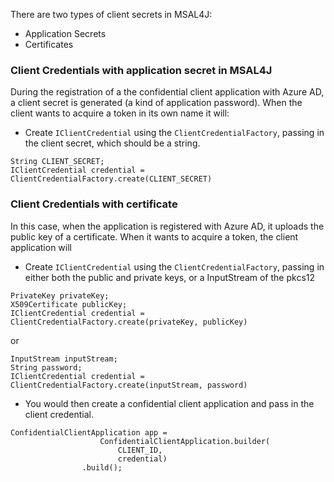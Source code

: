 There are two types of client secrets in MSAL4J:

- Application Secrets
- Certificates

### Client Credentials with application secret in MSAL4J

During the registration of a the confidential client application with Azure AD, a client secret is generated (a kind of application password). When the client wants to acquire a token in its own name it will:

- Create `IClientCredential` using the `ClientCredentialFactory`, passing in the client secret, which should be a string.

```
String CLIENT_SECRET; 
IClientCredential credential = ClientCredentialFactory.create(CLIENT_SECRET)
```


### Client Credentials with certificate 

In this case, when the application is registered with Azure AD, it uploads the public key of a certificate. When it wants to acquire a token, the client application will

- Create `IClientCredential` using the `ClientCredentialFactory`, passing in either both the public and private keys, or a InputStream of the pkcs12


```
PrivateKey privateKey;  
X509Certificate publicKey;  
IClientCredential credential = ClientCredentialFactory.create(privateKey, publicKey)
```

or 

```
InputStream inputStream;  
String password;  
IClientCredential credential = ClientCredentialFactory.create(inputStream, password)
```


- You would then create a confidential client application and pass in the client credential. 

```
ConfidentialClientApplication app =
                    ConfidentialClientApplication.builder(
                        CLIENT_ID,
                        credential)
                .build();
```

